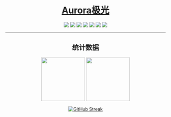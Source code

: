 <div align="center">

# [Aurora极光](https://github.com/bilijp153)

   
[![](https://img.shields.io/badge/存储库-Aurora极光-informational?logo=github&logoColor=black&color=9debeb&style=social)](https://github.com/bilijp153?tab=repositories)
[![](https://img.shields.io/badge/哔哩哔哩-金俊绵小豆包-informational?logo=bilibili&logoColor=pink&color=5fb659&style=social)](https://space.bilibili.com/329351708?spm_id_from=333.337.0.0)
[![](https://img.shields.io/badge/微博-Aurora極光5431-informational?logo=sinaweibo&color=5fb659&style=social)](https://weibo.com/u/5264002671)
[![](https://img.shields.io/badge/QQ-极光呆呆脑-informational?logo=tencentqq&color=5fb659&style=social&logoColor=black)](https://qm.qq.com/cgi-bin/qm/qr?k=B2Omg5IKCGWoMNXgMIPmA_AJqEMnMCUb&noverify=0&personal_qrcode_source=3)
[![](https://img.shields.io/badge/QQ邮箱-极光呆呆脑-informational?logo=qqemail&color=5fb659&style=social&logoColor=black)](1551656605@qq.com)
[![](https://img.shields.io/badge/电报-Aurora极光-informational?logo=telegram&logoColor=blue&color=5fb659&style=social)](https://t.me/Aurora_5223)
[![](https://img.shields.io/badge/推特-極光-informational?logo=twitter&logoColor=blue&color=5fb659&style=social)](https://twitter.com/Aurora_jp123)
   


<hr>

## 统计数据


<img align="" height="137px" src="https://github-readme-stats.vercel.app/api?username=bilijp153&hide_title=true&show_icons=true&include_all_commits=true&line_height=21&theme=default&locale=cn" /> 
<img align="" height="137px" src="https://github-readme-stats.vercel.app/api/top-langs/?username=bilijp153&hide_title=true&layout=compact&theme=default&locale=cn" />  

[![GitHub Streak](https://github-readme-streak-stats.herokuapp.com?user=bilijp153&locale=zh&mode=weekly)](https://git.io/streak-stats)

</div>
